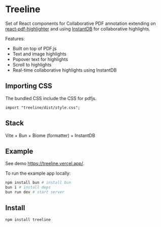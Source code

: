 # Treeline

Set of React components for Collaborative PDF annotation extending on [react-pdf-highlighter](https://github.com/agentcooper/react-pdf-highlighter) and using [InstantDB](https://github.com/instantdb) for collaborative highlights.


Features:

- Built on top of PDF.js
- Text and image highlights
- Popover text for highlights
- Scroll to highlights
- Real-time collaborative highlights using InstantDB

## Importing CSS

The bundled CSS include the CSS for pdfjs.

```tsx
import "treeline/dist/style.css";
```

## Stack
Vite + Bun + Biome (formatter) + InstantDB

## Example

See demo https://treeline.vercel.app/.

To run the example app locally:

```bash
npm install bun # install bun
bun i # install deps
bun run dev # start server
```

## Install

```bash
npm install treeline
```